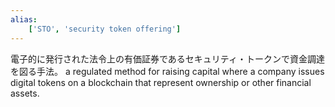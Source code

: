 ```yaml
---
alias:
    ['STO', 'security token offering']
---
```

電子的に発行された法令上の有価証券であるセキュリティ・トークンで資金調達を図る手法。
a regulated method for raising capital where a company issues digital tokens on a blockchain that represent ownership or other financial assets.